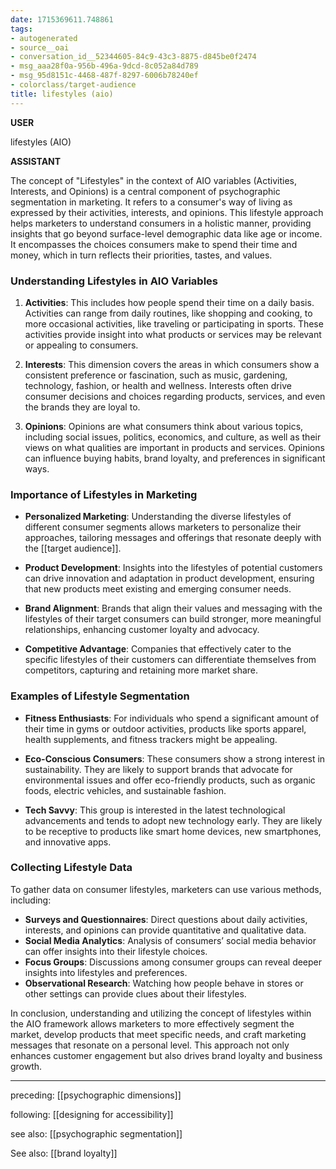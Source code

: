 ```yaml
---
date: 1715369611.748861
tags:
- autogenerated
- source__oai
- conversation_id__52344605-84c9-43c3-8875-d845be0f2474
- msg_aaa28f0a-956b-496a-9dcd-8c052a84d789
- msg_95d8151c-4468-487f-8297-6006b78240ef
- colorclass/target-audience
title: lifestyles (aio)
---
```


**USER**

lifestyles (AIO)


**ASSISTANT**

The concept of "Lifestyles" in the context of AIO variables (Activities, Interests, and Opinions) is a central component of psychographic segmentation in marketing. It refers to a consumer's way of living as expressed by their activities, interests, and opinions. This lifestyle approach helps marketers to understand consumers in a holistic manner, providing insights that go beyond surface-level demographic data like age or income. It encompasses the choices consumers make to spend their time and money, which in turn reflects their priorities, tastes, and values.

### Understanding Lifestyles in AIO Variables

1. **Activities**: This includes how people spend their time on a daily basis. Activities can range from daily routines, like shopping and cooking, to more occasional activities, like traveling or participating in sports. These activities provide insight into what products or services may be relevant or appealing to consumers.

2. **Interests**: This dimension covers the areas in which consumers show a consistent preference or fascination, such as music, gardening, technology, fashion, or health and wellness. Interests often drive consumer decisions and choices regarding products, services, and even the brands they are loyal to.

3. **Opinions**: Opinions are what consumers think about various topics, including social issues, politics, economics, and culture, as well as their views on what qualities are important in products and services. Opinions can influence buying habits, brand loyalty, and preferences in significant ways.

### Importance of Lifestyles in Marketing

- **Personalized Marketing**: Understanding the diverse lifestyles of different consumer segments allows marketers to personalize their approaches, tailoring messages and offerings that resonate deeply with the [[target audience]].
  
- **Product Development**: Insights into the lifestyles of potential customers can drive innovation and adaptation in product development, ensuring that new products meet existing and emerging consumer needs.

- **Brand Alignment**: Brands that align their values and messaging with the lifestyles of their target consumers can build stronger, more meaningful relationships, enhancing customer loyalty and advocacy.

- **Competitive Advantage**: Companies that effectively cater to the specific lifestyles of their customers can differentiate themselves from competitors, capturing and retaining more market share.

### Examples of Lifestyle Segmentation

- **Fitness Enthusiasts**: For individuals who spend a significant amount of their time in gyms or outdoor activities, products like sports apparel, health supplements, and fitness trackers might be appealing.
  
- **Eco-Conscious Consumers**: These consumers show a strong interest in sustainability. They are likely to support brands that advocate for environmental issues and offer eco-friendly products, such as organic foods, electric vehicles, and sustainable fashion.

- **Tech Savvy**: This group is interested in the latest technological advancements and tends to adopt new technology early. They are likely to be receptive to products like smart home devices, new smartphones, and innovative apps.

### Collecting Lifestyle Data

To gather data on consumer lifestyles, marketers can use various methods, including:
- **Surveys and Questionnaires**: Direct questions about daily activities, interests, and opinions can provide quantitative and qualitative data.
- **Social Media Analytics**: Analysis of consumers’ social media behavior can offer insights into their lifestyle choices.
- **Focus Groups**: Discussions among consumer groups can reveal deeper insights into lifestyles and preferences.
- **Observational Research**: Watching how people behave in stores or other settings can provide clues about their lifestyles.

In conclusion, understanding and utilizing the concept of lifestyles within the AIO framework allows marketers to more effectively segment the market, develop products that meet specific needs, and craft marketing messages that resonate on a personal level. This approach not only enhances customer engagement but also drives brand loyalty and business growth.


---

preceding: [[psychographic dimensions]]  


following: [[designing for accessibility]]


see also: [[psychographic segmentation]]

See also: [[brand loyalty]]